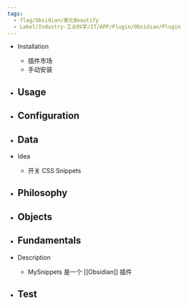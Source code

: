 ```yaml
---
tags:
  - flag/Obsidian/美化Beautify
  - Label/Industry-工业科学/IT/APP/Plugin/Obsidian/Plugin
---
```


- Installation
    - 插件市场
    - 手动安装

- Usage
    - 

- Configuration
    - 

- Data
    - 

- Idea
    - 开关 CSS Snippets

- Philosophy
    - 

- Objects
    - 

- Fundamentals
    - 

- Description
    - MySnippets 是一个 [[Obsidian]] 插件

- Test
    - 
